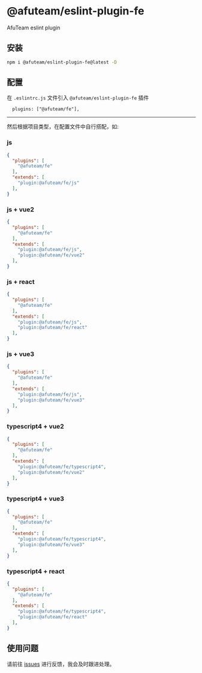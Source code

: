 # @afuteam/eslint-plugin-fe
AfuTeam eslint plugin

## 安装
```bash
npm i @afuteam/eslint-plugin-fe@latest -D
```

## 配置

在  `.eslintrc.js` 文件引入 ```@afuteam/eslint-plugin-fe``` 插件

```
  plugins: ["@afuteam/fe"],
```

<hr >

然后根据项目类型，在配置文件中自行搭配，如:

###  js
```json
{
  "plugins": [
    "@afuteam/fe"
  ],
  "extends": [
    "plugin:@afuteam/fe/js"
  ],
}
```

###  js + vue2
```json
{
  "plugins": [
    "@afuteam/fe"
  ],
  "extends": [
    "plugin:@afuteam/fe/js",
    "plugin:@afuteam/fe/vue2"
  ],
}
```

### js + react
```json
{
  "plugins": [
    "@afuteam/fe"
  ],
  "extends": [
    "plugin:@afuteam/fe/js",
    "plugin:@afuteam/fe/react"
  ],
}
```

### js + vue3
```json
{
  "plugins": [
    "@afuteam/fe"
  ],
  "extends": [
    "plugin:@afuteam/fe/js",
    "plugin:@afuteam/fe/vue3"
  ],
}
```

### typescript4 + vue2
<!-- typescript 4 -->
```json
{
  "plugins": [
    "@afuteam/fe"
  ],
  "extends": [
    "plugin:@afuteam/fe/typescript4",
    "plugin:@afuteam/fe/vue2"
  ],
}
```

### typescript4 + vue3
<!-- typescript 4 -->
```json
{
  "plugins": [
    "@afuteam/fe"
  ],
  "extends": [
    "plugin:@afuteam/fe/typescript4",
    "plugin:@afuteam/fe/vue3"
  ],
}
```

### typescript4 + react
<!-- typescript 4 -->
```json
{
  "plugins": [
    "@afuteam/fe"
  ],
  "extends": [
    "plugin:@afuteam/fe/typescript4",
    "plugin:@afuteam/fe/react"
  ],
}
```

## 使用问题

请前往 [issues](https://github.com/afu-fe/afu-eslint-rule/issues) 进行反馈，我会及时跟进处理。